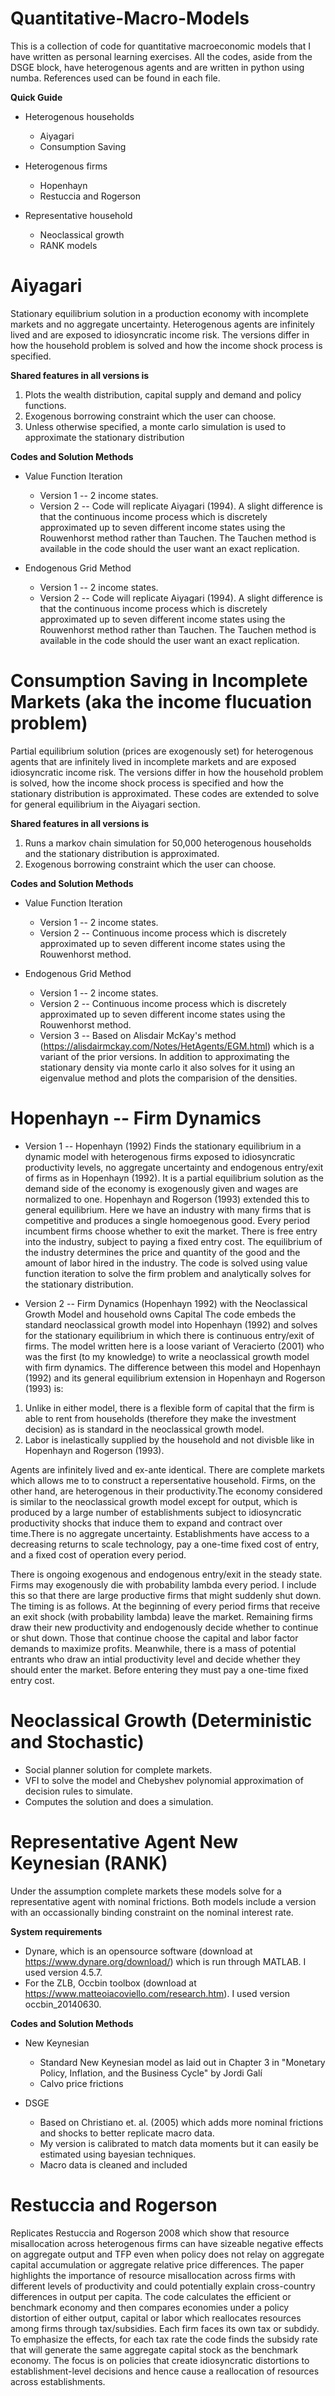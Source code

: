 # Quantitative-Macro-Models
This is a collection of code for quantitative macroeconomic models that I have written as personal learning exercises. All the codes, aside from the DSGE block, have heterogenous agents and are written in python using numba. References used can be found in each file.    

**Quick Guide**
- Heterogenous households
  * Aiyagari
  * Consumption Saving
 
- Heterogenous firms
  * Hopenhayn
  * Restuccia and Rogerson
 
- Representative household
  * Neoclassical growth
  * RANK models

# Aiyagari 
Stationary equilibrium solution in a production economy with incomplete markets and no aggregate uncertainty. Heterogenous agents are infinitely lived and are exposed to idiosyncratic income risk. The versions differ in how the household problem is solved and how the income shock process is specified.

**Shared features in all versions is** 

1) Plots the wealth distribution, capital supply and demand and policy functions.
2) Exogenous borrowing constraint which the user can choose. 
3) Unless otherwise specified, a monte carlo simulation is used to approximate the stationary distribution

**Codes and Solution Methods**

- Value Function Iteration
  * Version 1 -- 2 income states. 
  * Version 2 -- Code will replicate Aiyagari (1994). A slight difference is that the continuous income process which is discretely approximated up to seven different income states using the Rouwenhorst method rather than Tauchen. The Tauchen method is available in the code should the user want an exact replication. 
  
- Endogenous Grid Method
  * Version 1 -- 2 income states. 
  * Version 2 -- Code will replicate Aiyagari (1994). A slight difference is that the continuous income process which is discretely approximated up to seven different income states using the Rouwenhorst method rather than Tauchen. The Tauchen method is available in the code should the user want an exact replication. 


# Consumption Saving in Incomplete Markets (aka the income flucuation problem)
Partial equilibrium solution (prices are exogenously set) for heterogenous agents that are infinitely lived in incomplete markets and are exposed idiosyncratic income risk. The versions differ in how the household problem is solved, how the income shock process is specified and how the stationary distribution is approximated. These codes are extended to solve for general equilibrium in the Aiyagari section. 

**Shared features in all versions is** 

1) Runs a markov chain simulation for 50,000 heterogenous households and the stationary distribution is approximated. 
2) Exogenous borrowing constraint which the user can choose. 

**Codes and Solution Methods**

- Value Function Iteration
  * Version 1 -- 2 income states. 
  * Version 2 -- Continuous income process which is discretely approximated up to seven different income states using the Rouwenhorst method. 
  
- Endogenous Grid Method
  * Version 1 -- 2 income states. 
  * Version 2 -- Continuous income process which is discretely approximated up to seven different income states using the Rouwenhorst method. 
  * Version 3 -- Based on Alisdair McKay's method (https://alisdairmckay.com/Notes/HetAgents/EGM.html) which is a variant of the prior versions. In addition to approximating the stationary density via monte carlo it also solves for it using an eigenvalue method and plots the comparision of the densities. 
  
# Hopenhayn -- Firm Dynamics
- Version 1 -- Hopenhayn (1992)
Finds the stationary equilibrium in a dynamic model with heterogenous firms exposed to idiosyncratic productivity levels, no aggregate uncertainty and endogenous entry/exit of firms as in Hopenhayn (1992). It is a partial equilibrium solution as the demand side of the economy is exogenously given and wages are normalized to one. Hopenhayn and Rogerson (1993) extended this to general equilibrium. Here we have an industry with many firms that is competitive and produces a single homoegenous good. Every period incumbent firms choose whether to exit the market. There is free entry into the industry, subject to paying a fixed entry cost. The equilibrium of the industry determines the price and quantity of the good and the amount of labor hired in the industry. The code is solved using value function iteration to solve the firm problem and analytically solves for the stationary distribution. 

- Version 2 -- Firm Dynamics (Hopenhayn 1992) with the Neoclassical Growth Model and household owns Capital
The code embeds the standard neoclassical growth model into Hopenhayn (1992) and solves for the stationary equilibrium in which there is continuous 
entry/exit of firms. The model written here is a loose variant of Veracierto (2001) who was the first (to my knowledge) to write a neoclassical growth model with 
firm dynamics. The difference between this model and Hopenhayn (1992) and its general equilibrium extension in Hopenhayn and Rogerson (1993) is:

1) Unlike in either model, there is a flexible form of capital that the firm is able to rent from households (therefore they make the investment decision) as is standard in the neoclassical growth model. 
2) Labor is inelastically supplied by the household and not divisble like in Hopenhayn and Rogerson (1993).

Agents are infinitely lived and ex-ante identical. There are complete markets which allows me to to construct a repersentative household. Firms, on the other hand, 
are heterogenous in their productivity.The economy considered is similar to the neoclassical growth model except for output, which is produced by a large number of 
establishments subject to idiosyncratic productivity shocks that induce them to expand and contract over time.There is no aggregate uncertainty. Establishments have access to a decreasing returns to scale technology, pay a one-time fixed cost of entry, and a fixed cost of operation every period. 

There is ongoing exogenous and endogenous entry/exit in the steady state. Firms may exogenously die with probability lambda every period. I include this so that 
there are large productive firms that might suddenly shut down. The timing is as follows. At the beginning of every period firms that receive an exit shock (with 
probability lambda) leave the market. Remaining firms draw their new productivity and endogenously decide whether to continue or shut down. Those that continue 
choose the capital and labor factor demands to maximize profits. Meanwhile, there is a mass of potential entrants who draw an intial productivity level and decide 
whether they should enter the market. Before entering they must pay a one-time fixed entry cost.  

# Neoclassical Growth (Deterministic and Stochastic)
- Social planner solution for complete markets. 
- VFI to solve the model and Chebyshev polynomial approximation of decision rules to simulate.
- Computes the solution and does a simulation.

# Representative Agent New Keynesian (RANK)
Under the assumption complete markets these models solve for a representative agent with nominal frictions. Both models include a version with an occassionally binding constraint on the nominal interest rate. 

**System requirements**
- Dynare, which is an opensource software (download at https://www.dynare.org/download/) which is run through MATLAB. I used version 4.5.7. 
- For the ZLB, Occbin toolbox (download at https://www.matteoiacoviello.com/research.htm). I used version occbin_20140630. 

**Codes and Solution Methods**
- New Keynesian 
  * Standard New Keynesian model as laid out in Chapter 3 in "Monetary Policy, Inflation, and the Business Cycle" by Jordi Galí
  * Calvo price frictions 
  
- DSGE 
  * Based on Christiano et. al. (2005) which adds more nominal frictions and shocks to better replicate macro data. 
  * My version is calibrated to match data moments but it can easily be estimated using bayesian techniques. 
  * Macro data is cleaned and included


# Restuccia and Rogerson
Replicates Restuccia and Rogerson 2008 which show that resource misallocation across heterogenous firms can have sizeable negative effects on aggregate output and TFP even when policy does not relay on aggregate capital accumulation or aggregate relative price differences. The paper highlights the importance of resource misallocation across firms with different levels of productivity and could potentially explain cross-country differences in output per capita. The code calculates the efficient or benchmark economy and then compares  economies under a policy distortion of either output, capital or labor which reallocates resources among firms through tax/subsidies. Each firm faces its own tax or subdidy. To emphasize the effects, for each tax rate the code finds the subsidy rate that will generate the same aggregate capital stock as the benchmark economy. The focus is on policies that create idiosyncratic distortions to establishment-level decisions and hence cause a reallocation of resources across establishments. 
